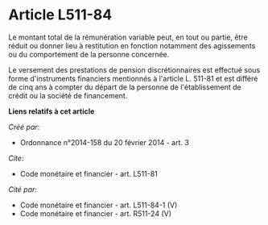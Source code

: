 # Article L511-84

Le montant total de la rémunération variable peut, en tout ou partie, être réduit ou donner lieu à restitution en fonction
notamment des agissements ou du comportement de la personne concernée.

Le versement des prestations de pension discrétionnaires est effectué sous forme d'instruments financiers mentionnés à
l'article L. 511-81 et est différé de cinq ans à compter du départ de la personne de l'établissement de crédit ou la société
de financement.

**Liens relatifs à cet article**

_Créé par_:

  - Ordonnance n°2014-158 du 20 février 2014 - art. 3

_Cite_:

  - Code monétaire et financier - art. L511-81

_Cité par_:

  - Code monétaire et financier - art. L511-84-1 (V)
  - Code monétaire et financier - art. R511-24 (V)
